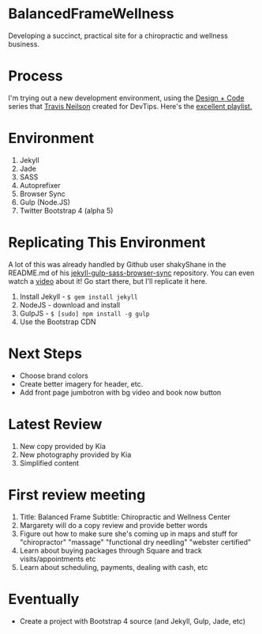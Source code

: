 # BalancedFrameWellness
Developing a succinct, practical site for a chiropractic and wellness business.

# Process
I'm trying out a new development environment, using the [Design + Code](https://github.com/travisneilson/Design-Code) series that [Travis Neilson](http://travisneilson.com/) created for DevTips. Here's the [excellent playlist.](https://www.youtube.com/playlist?list=PLqGj3iMvMa4KeBN2krBtcO3U90_7SOl-A)

# Environment
  1. Jekyll
  2. Jade
  3. SASS
  4. Autoprefixer
  5. Browser Sync
  6. Gulp (Node.JS)
  7. Twitter Bootstrap 4 (alpha 5)

# Replicating This Environment
A lot of this was already handled by Github user shakyShane in the README.md of his [jekyll-gulp-sass-browser-sync](https://github.com/shakyShane/jekyll-gulp-sass-browser-sync) repository. You can even watch a [video](quick.as/pvrslgx) about it!
Go start there, but I'll replicate it here.

  1. Install Jekyll - `$ gem install jekyll`
  2. NodeJS - download and install
  3. GulpJS - `$ [sudo] npm install -g gulp`
  4. Use the Bootstrap CDN

# Next Steps
* Choose brand colors
* Create better imagery for header, etc.
* Add front page jumbotron with bg video and book now button

# Latest Review
1. New copy provided by Kia
2. New photography provided by Kia
3. Simplified content

# First review meeting
1. Title: Balanced Frame
   Subtitle: Chiropractic and Wellness Center
2. Margarety will do a copy review and provide better words
3. Figure out how to make sure she's coming up in maps and stuff for "chiropractor" "massage" "functional dry needling" "webster certified"
4. Learn about buying packages through Square and track visits/appointments etc
5. Learn about scheduling, payments, dealing with cash, etc

# Eventually
* Create a project with Bootstrap 4 source (and Jekyll, Gulp, Jade, etc)
